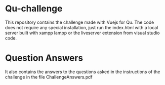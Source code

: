 # Qu-challenge
This repository contains the challenge made with Vuejs for Qu. The code does not require any special installation, just run the index.html with a local server built with xampp lampp or the liveserver extension from visual studio code.

# Question Answers
It also contains the answers to the questions asked in the instructions of the challenge in the file ChallengeAnswers.pdf
